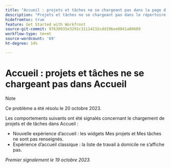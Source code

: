 ```yaml
---
title: "Accueil : projets et tâches ne se chargeant pas dans la page d’accueil"
description: "Projets et tâches ne se chargeant pas dans le répertoire d’accueil"
hidefromtoc: true
feature: Get Started with Workfront
source-git-commit: 97630935e3291c31114232cdd196ee0041a00609
workflow-type: tm+mt
source-wordcount: '69'
ht-degree: 14%

---
```



# Accueil : projets et tâches ne se chargeant pas dans Accueil

>[!NOTE]
>
>Ce problème a été résolu le 20 octobre 2023.

Les comportements suivants ont été signalés concernant le chargement de projets et de tâches dans Accueil :

* Nouvelle expérience d’accueil : les widgets Mes projets et Mes tâches ne sont pas renseignés.
* Expérience d’accueil classique : la liste de travail à domicile ne s’affiche pas.

_Premier signalement le 19 octobre 2023._
